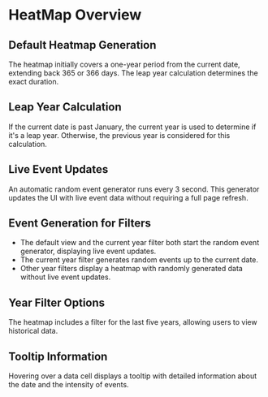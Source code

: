 # HeatMap Overview

## Default Heatmap Generation
The heatmap initially covers a one-year period from the current date, extending back 365 or 366 days. The leap year calculation determines the exact duration.

## Leap Year Calculation
If the current date is past January, the current year is used to determine if it's a leap year. Otherwise, the previous year is considered for this calculation.

## Live Event Updates
An automatic random event generator runs every 3 second. This generator updates the UI with live event data without requiring a full page refresh.

## Event Generation for Filters
- The default view and the current year filter both start the random event generator, displaying live event updates.
- The current year filter generates random events up to the current date.
- Other year filters display a heatmap with randomly generated data without live event updates.

## Year Filter Options
The heatmap includes a filter for the last five years, allowing users to view historical data.

## Tooltip Information
Hovering over a data cell displays a tooltip with detailed information about the date and the intensity of events.